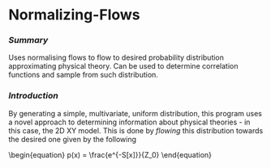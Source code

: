 # Normalizing-Flows
### *Summary*
Uses normalising flows to flow to desired probability distribution approximating physical theory. Can be used to determine correlation functions and sample from such distribution.

### *Introduction*
By generating a simple, multivariate, uniform distribution, this program uses a novel approach to determining information about physical theories - in this case, the 2D XY model. This is done by *flowing* this distribution towards the desired one given by the following

\begin{equation}
p(x) = \frac{e^{-S[x]}}{Z_0}
\end{equation}

